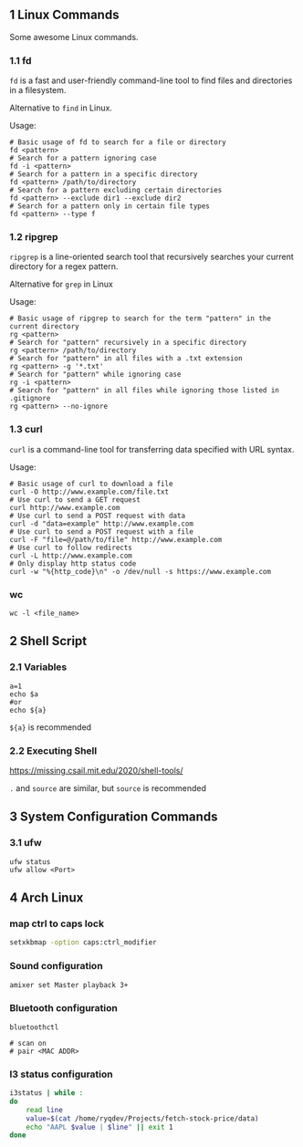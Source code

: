 ## 1 Linux Commands
Some awesome Linux commands.

### 1.1 fd
`fd` is a fast and user-friendly command-line tool to find files and directories in a filesystem.

Alternative to `find` in Linux.

Usage:
```shell
# Basic usage of fd to search for a file or directory
fd <pattern>
# Search for a pattern ignoring case
fd -i <pattern>
# Search for a pattern in a specific directory
fd <pattern> /path/to/directory
# Search for a pattern excluding certain directories
fd <pattern> --exclude dir1 --exclude dir2
# Search for a pattern only in certain file types
fd <pattern> --type f
```

### 1.2 ripgrep
`ripgrep` is a line-oriented search tool that recursively searches your current directory for a regex pattern.

Alternative for `grep` in Linux

Usage:
```shell
# Basic usage of ripgrep to search for the term "pattern" in the current directory
rg <pattern>
# Search for "pattern" recursively in a specific directory
rg <pattern> /path/to/directory
# Search for "pattern" in all files with a .txt extension
rg <pattern> -g '*.txt'
# Search for "pattern" while ignoring case
rg -i <pattern>
# Search for "pattern" in all files while ignoring those listed in .gitignore
rg <pattern> --no-ignore
```

### 1.3 curl
`curl` is a command-line tool for transferring data specified with URL syntax.

Usage:
```shell
# Basic usage of curl to download a file
curl -O http://www.example.com/file.txt
# Use curl to send a GET request
curl http://www.example.com
# Use curl to send a POST request with data
curl -d "data=example" http://www.example.com
# Use curl to send a POST request with a file
curl -F "file=@/path/to/file" http://www.example.com
# Use curl to follow redirects
curl -L http://www.example.com
# Only display http status code
curl -w "%{http_code}\n" -o /dev/null -s https://www.example.com
```

### wc
```shell
wc -l <file_name>
```

## 2 Shell Script
### 2.1 Variables
```shell
a=1
echo $a
#or
echo ${a}
```

`${a}` is recommended 

### 2.2 Executing Shell
<https://missing.csail.mit.edu/2020/shell-tools/>

`.` and `source` are similar, but `source` is recommended

## 3 System Configuration Commands
### 3.1 ufw
```shell
ufw status
ufw allow <Port>
```

## 4 Arch Linux

### map ctrl to caps lock

```bash
setxkbmap -option caps:ctrl_modifier
```

### Sound configuration

```bash
amixer set Master playback 3+
```

### Bluetooth configuration
```shell
bluetoothctl

# scan on
# pair <MAC ADDR>
```

### I3 status configuration

```bash
i3status | while :
do
    read line
	value=$(cat /home/ryqdev/Projects/fetch-stock-price/data)
	echo "AAPL $value | $line" || exit 1
done
```